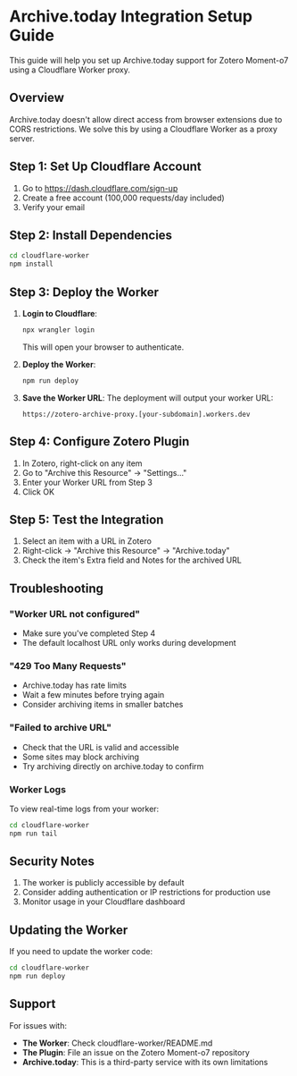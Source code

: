# Archive.today Integration Setup Guide

This guide will help you set up Archive.today support for Zotero Moment-o7 using a Cloudflare Worker proxy.

## Overview

Archive.today doesn't allow direct access from browser extensions due to CORS restrictions. We solve this by using a Cloudflare Worker as a proxy server.

## Step 1: Set Up Cloudflare Account

1. Go to https://dash.cloudflare.com/sign-up
2. Create a free account (100,000 requests/day included)
3. Verify your email

## Step 2: Install Dependencies

```bash
cd cloudflare-worker
npm install
```

## Step 3: Deploy the Worker

1. **Login to Cloudflare**:
   ```bash
   npx wrangler login
   ```
   This will open your browser to authenticate.

2. **Deploy the Worker**:
   ```bash
   npm run deploy
   ```

3. **Save the Worker URL**:
   The deployment will output your worker URL:
   ```
   https://zotero-archive-proxy.[your-subdomain].workers.dev
   ```

## Step 4: Configure Zotero Plugin

1. In Zotero, right-click on any item
2. Go to "Archive this Resource" → "Settings..."
3. Enter your Worker URL from Step 3
4. Click OK

## Step 5: Test the Integration

1. Select an item with a URL in Zotero
2. Right-click → "Archive this Resource" → "Archive.today"
3. Check the item's Extra field and Notes for the archived URL

## Troubleshooting

### "Worker URL not configured"
- Make sure you've completed Step 4
- The default localhost URL only works during development

### "429 Too Many Requests"
- Archive.today has rate limits
- Wait a few minutes before trying again
- Consider archiving items in smaller batches

### "Failed to archive URL"
- Check that the URL is valid and accessible
- Some sites may block archiving
- Try archiving directly on archive.today to confirm

### Worker Logs
To view real-time logs from your worker:
```bash
cd cloudflare-worker
npm run tail
```

## Security Notes

1. The worker is publicly accessible by default
2. Consider adding authentication or IP restrictions for production use
3. Monitor usage in your Cloudflare dashboard

## Updating the Worker

If you need to update the worker code:
```bash
cd cloudflare-worker
npm run deploy
```

## Support

For issues with:
- **The Worker**: Check cloudflare-worker/README.md
- **The Plugin**: File an issue on the Zotero Moment-o7 repository
- **Archive.today**: This is a third-party service with its own limitations